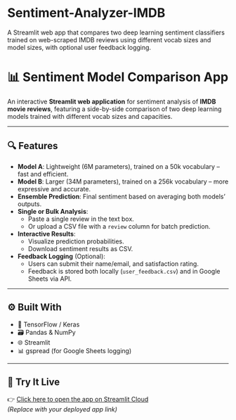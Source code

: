# Sentiment-Analyzer-IMDB
A Streamlit web app that compares two deep learning sentiment classifiers trained on web-scraped IMDB reviews using different vocab sizes and model sizes, with optional user feedback logging.

# 📊 Sentiment Model Comparison App

An interactive **Streamlit web application** for sentiment analysis of **IMDB movie reviews**, featuring a side-by-side comparison of two deep learning models trained with different vocab sizes and capacities.

---

## 🔍 Features

- **Model A**: Lightweight (6M parameters), trained on a 50k vocabulary – fast and efficient.
- **Model B**: Larger (34M parameters), trained on a 256k vocabulary – more expressive and accurate.
- **Ensemble Prediction**: Final sentiment based on averaging both models’ outputs.
- **Single or Bulk Analysis**:
  - Paste a single review in the text box.
  - Or upload a CSV file with a `review` column for batch prediction.
- **Interactive Results**:
  - Visualize prediction probabilities.
  - Download sentiment results as CSV.
- **Feedback Logging** (Optional):
  - Users can submit their name/email, and satisfaction rating.
  - Feedback is stored both locally (`user_feedback.csv`) and in Google Sheets via API.

---

## ⚙️ Built With

- 🧠 TensorFlow / Keras
- 🗃 Pandas & NumPy
- 🌐 Streamlit
- 📊 gspread (for Google Sheets logging)

---

## 🚀 Try It Live

👉 [Click here to open the app on Streamlit Cloud](#)  
*(Replace with your deployed app link)*


